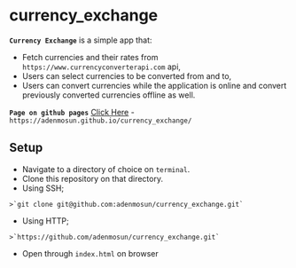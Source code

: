 # currency_exchange

**`Currency Exchange`** is a simple app that:
* Fetch currencies and their rates from ` https://www.currencyconverterapi.com` api,
* Users can select currencies to be converted from and to,
* Users can convert currencies while the application is online and convert previously 
converted currencies offline as well.



**`Page on github pages`**
 [Click Here](https://adenmosun.github.io/currency_exchange/) -  `https://adenmosun.github.io/currency_exchange/`


## Setup
*  Navigate to a directory of choice on `terminal`.
*  Clone this repository on that directory.
  *  Using SSH;

    >`git clone git@github.com:adenmosun/currency_exchange.git`

  *  Using HTTP;

    >`https://github.com/adenmosun/currency_exchange.git`
    
    
 *   Open through `index.html` on browser

 
